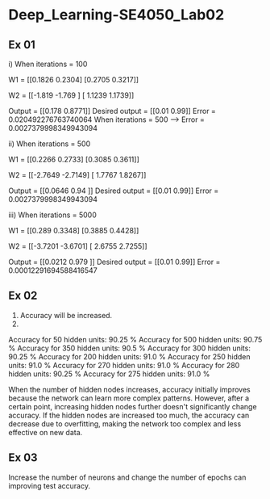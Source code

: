 # Deep_Learning-SE4050_Lab02
## Ex 01
i) When iterations = 100

  W1 = [[0.1826 0.2304]
   [0.2705 0.3217]] 
  
   W2 = [[-1.819  -1.769 ]
   [ 1.1239  1.1739]] 
  
   Output = [[0.178  0.8771]] 
   Desired output = [[0.01 0.99]] 
   Error = 0.020492276763740064
     When iterations = 500 --> Error = 0.0027379998349943094

ii) When iterations = 500

  W1 = [[0.2266 0.2733]
   [0.3085 0.3611]] 
  
   W2 = [[-2.7649 -2.7149]
   [ 1.7767  1.8267]] 
  
   Output = [[0.0646 0.94  ]] 
   Desired output = [[0.01 0.99]] 
   Error = 0.0027379998349943094

iii) When iterations = 5000

  W1 = [[0.289  0.3348]
   [0.3885 0.4428]] 
  
   W2 = [[-3.7201 -3.6701]
   [ 2.6755  2.7255]] 
  
   Output = [[0.0212 0.979 ]] 
   Desired output = [[0.01 0.99]] 
   Error = 0.00012291694588416547

## Ex 02

1)	Accuracy will be increased.
2)
Accuracy for 50 hidden units: 90.25 %
Accuracy for 500 hidden units: 90.75 %
Accuracy for 350 hidden units: 90.5 %
Accuracy for 300 hidden units: 90.25 %
Accuracy for 200 hidden units: 91.0 %
Accuracy for 250 hidden units: 91.0 %
Accuracy for 270 hidden units: 91.0 %
Accuracy for 280 hidden units: 90.25 %
Accuracy for 275 hidden units: 91.0 %

When the number of hidden nodes increases, accuracy initially improves because the network can learn more complex patterns. However, after a certain point, increasing hidden nodes further doesn't significantly change accuracy. If the hidden nodes are increased too much, the accuracy can decrease due to overfitting, making the network too complex and less effective on new data.

## Ex 03
Increase the number of neurons and change the number of epochs can improving test accuracy.
